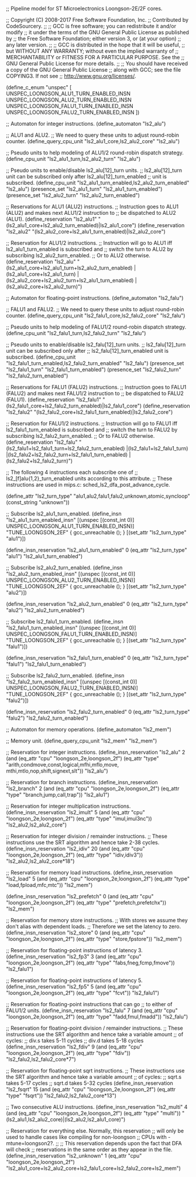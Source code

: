 ;; Pipeline model for ST Microelectronics Loongson-2E/2F cores.

;; Copyright (C) 2008-2017 Free Software Foundation, Inc.
;; Contributed by CodeSourcery.
;;
;; GCC is free software; you can redistribute it and/or modify
;; it under the terms of the GNU General Public License as published by
;; the Free Software Foundation; either version 3, or (at your option)
;; any later version.
;;
;; GCC is distributed in the hope that it will be useful,
;; but WITHOUT ANY WARRANTY; without even the implied warranty of
;; MERCHANTABILITY or FITNESS FOR A PARTICULAR PURPOSE.  See the
;; GNU General Public License for more details.
;;
;; You should have received a copy of the GNU General Public License
;; along with GCC; see the file COPYING3.  If not see
;; <http://www.gnu.org/licenses/>.

(define_c_enum "unspec" [
  UNSPEC_LOONGSON_ALU1_TURN_ENABLED_INSN
  UNSPEC_LOONGSON_ALU2_TURN_ENABLED_INSN
  UNSPEC_LOONGSON_FALU1_TURN_ENABLED_INSN
  UNSPEC_LOONGSON_FALU2_TURN_ENABLED_INSN
])

;; Automaton for integer instructions.
(define_automaton "ls2_alu")

;; ALU1 and ALU2.
;; We need to query these units to adjust round-robin counter.
(define_query_cpu_unit "ls2_alu1_core,ls2_alu2_core" "ls2_alu")

;; Pseudo units to help modeling of ALU1/2 round-robin dispatch strategy.
(define_cpu_unit "ls2_alu1_turn,ls2_alu2_turn" "ls2_alu")

;; Pseudo units to enable/disable ls2_alu[12]_turn units.
;; ls2_alu[12]_turn unit can be subscribed only after ls2_alu[12]_turn_enabled
;; unit is subscribed.
(define_cpu_unit "ls2_alu1_turn_enabled,ls2_alu2_turn_enabled" "ls2_alu")
(presence_set "ls2_alu1_turn" "ls2_alu1_turn_enabled")
(presence_set "ls2_alu2_turn" "ls2_alu2_turn_enabled")

;; Reservations for ALU1 (ALU2) instructions.
;; Instruction goes to ALU1 (ALU2) and makes next ALU1/2 instruction to
;; be dispatched to ALU2 (ALU1).
(define_reservation "ls2_alu1"
  "(ls2_alu1_core+ls2_alu2_turn_enabled)|ls2_alu1_core")
(define_reservation "ls2_alu2"
  "(ls2_alu2_core+ls2_alu1_turn_enabled)|ls2_alu2_core")

;; Reservation for ALU1/2 instructions.
;; Instruction will go to ALU1 iff ls2_alu1_turn_enabled is subscribed and
;; switch the turn to ALU2 by subscribing ls2_alu2_turn_enabled.
;; Or to ALU2 otherwise.
(define_reservation "ls2_alu"
  "(ls2_alu1_core+ls2_alu1_turn+ls2_alu2_turn_enabled)
   |(ls2_alu1_core+ls2_alu1_turn)
   |(ls2_alu2_core+ls2_alu2_turn+ls2_alu1_turn_enabled)
   |(ls2_alu2_core+ls2_alu2_turn)")

;; Automaton for floating-point instructions.
(define_automaton "ls2_falu")

;; FALU1 and FALU2.
;; We need to query these units to adjust round-robin counter.
(define_query_cpu_unit "ls2_falu1_core,ls2_falu2_core" "ls2_falu")

;; Pseudo units to help modeling of FALU1/2 round-robin dispatch strategy.
(define_cpu_unit "ls2_falu1_turn,ls2_falu2_turn" "ls2_falu")

;; Pseudo units to enable/disable ls2_falu[12]_turn units.
;; ls2_falu[12]_turn unit can be subscribed only after
;; ls2_falu[12]_turn_enabled unit is subscribed.
(define_cpu_unit "ls2_falu1_turn_enabled,ls2_falu2_turn_enabled" "ls2_falu")
(presence_set "ls2_falu1_turn" "ls2_falu1_turn_enabled")
(presence_set "ls2_falu2_turn" "ls2_falu2_turn_enabled")

;; Reservations for FALU1 (FALU2) instructions.
;; Instruction goes to FALU1 (FALU2) and makes next FALU1/2 instruction to
;; be dispatched to FALU2 (FALU1).
(define_reservation "ls2_falu1"
  "(ls2_falu1_core+ls2_falu2_turn_enabled)|ls2_falu1_core")
(define_reservation "ls2_falu2"
  "(ls2_falu2_core+ls2_falu1_turn_enabled)|ls2_falu2_core")

;; Reservation for FALU1/2 instructions.
;; Instruction will go to FALU1 iff ls2_falu1_turn_enabled is subscribed and
;; switch the turn to FALU2 by subscribing ls2_falu2_turn_enabled.
;; Or to FALU2 otherwise.
(define_reservation "ls2_falu"
  "(ls2_falu1+ls2_falu1_turn+ls2_falu2_turn_enabled)
   |(ls2_falu1+ls2_falu1_turn)
   |(ls2_falu2+ls2_falu2_turn+ls2_falu1_turn_enabled)
   |(ls2_falu2+ls2_falu2_turn)")

;; The following 4 instructions each subscribe one of
;; ls2_[f]alu{1,2}_turn_enabled units according to this attribute.
;; These instructions are used in mips.c: sched_ls2_dfa_post_advance_cycle.

(define_attr "ls2_turn_type" "alu1,alu2,falu1,falu2,unknown,atomic,syncloop"
  (const_string "unknown"))

;; Subscribe ls2_alu1_turn_enabled.
(define_insn "ls2_alu1_turn_enabled_insn"
  [(unspec [(const_int 0)] UNSPEC_LOONGSON_ALU1_TURN_ENABLED_INSN)]
  "TUNE_LOONGSON_2EF"
  { gcc_unreachable (); }
  [(set_attr "ls2_turn_type" "alu1")])

(define_insn_reservation "ls2_alu1_turn_enabled" 0
  (eq_attr "ls2_turn_type" "alu1")
  "ls2_alu1_turn_enabled")

;; Subscribe ls2_alu2_turn_enabled.
(define_insn "ls2_alu2_turn_enabled_insn"
  [(unspec [(const_int 0)] UNSPEC_LOONGSON_ALU2_TURN_ENABLED_INSN)]
  "TUNE_LOONGSON_2EF"
  { gcc_unreachable (); }
  [(set_attr "ls2_turn_type" "alu2")])

(define_insn_reservation "ls2_alu2_turn_enabled" 0
  (eq_attr "ls2_turn_type" "alu2")
  "ls2_alu2_turn_enabled")

;; Subscribe ls2_falu1_turn_enabled.
(define_insn "ls2_falu1_turn_enabled_insn"
  [(unspec [(const_int 0)] UNSPEC_LOONGSON_FALU1_TURN_ENABLED_INSN)]
  "TUNE_LOONGSON_2EF"
  { gcc_unreachable (); }
  [(set_attr "ls2_turn_type" "falu1")])

(define_insn_reservation "ls2_falu1_turn_enabled" 0
  (eq_attr "ls2_turn_type" "falu1")
  "ls2_falu1_turn_enabled")

;; Subscribe ls2_falu2_turn_enabled.
(define_insn "ls2_falu2_turn_enabled_insn"
  [(unspec [(const_int 0)] UNSPEC_LOONGSON_FALU2_TURN_ENABLED_INSN)]
  "TUNE_LOONGSON_2EF"
  { gcc_unreachable (); }
  [(set_attr "ls2_turn_type" "falu2")])

(define_insn_reservation "ls2_falu2_turn_enabled" 0
  (eq_attr "ls2_turn_type" "falu2")
  "ls2_falu2_turn_enabled")

;; Automaton for memory operations.
(define_automaton "ls2_mem")

;; Memory unit.
(define_query_cpu_unit "ls2_mem" "ls2_mem")

;; Reservation for integer instructions.
(define_insn_reservation "ls2_alu" 2
  (and (eq_attr "cpu" "loongson_2e,loongson_2f")
       (eq_attr "type" "arith,condmove,const,logical,mfhi,mflo,move,
                        mthi,mtlo,nop,shift,signext,slt"))
  "ls2_alu")

;; Reservation for branch instructions.
(define_insn_reservation "ls2_branch" 2
  (and (eq_attr "cpu" "loongson_2e,loongson_2f")
       (eq_attr "type" "branch,jump,call,trap"))
  "ls2_alu1")

;; Reservation for integer multiplication instructions.
(define_insn_reservation "ls2_imult" 5
  (and (eq_attr "cpu" "loongson_2e,loongson_2f")
       (eq_attr "type" "imul,imul3nc"))
  "ls2_alu2,ls2_alu2_core")

;; Reservation for integer division / remainder instructions.
;; These instructions use the SRT algorithm and hence take 2-38 cycles.
(define_insn_reservation "ls2_idiv" 20
  (and (eq_attr "cpu" "loongson_2e,loongson_2f")
       (eq_attr "type" "idiv,idiv3"))
  "ls2_alu2,ls2_alu2_core*18")

;; Reservation for memory load instructions.
(define_insn_reservation "ls2_load" 5
  (and (eq_attr "cpu" "loongson_2e,loongson_2f")
       (eq_attr "type" "load,fpload,mfc,mtc"))
  "ls2_mem")

(define_insn_reservation "ls2_prefetch" 0
  (and (eq_attr "cpu" "loongson_2e,loongson_2f")
       (eq_attr "type" "prefetch,prefetchx"))
  "ls2_mem")

;; Reservation for memory store instructions.
;; With stores we assume they don't alias with dependent loads.
;; Therefore we set the latency to zero.
(define_insn_reservation "ls2_store" 0
  (and (eq_attr "cpu" "loongson_2e,loongson_2f")
       (eq_attr "type" "store,fpstore"))
  "ls2_mem")

;; Reservation for floating-point instructions of latency 3.
(define_insn_reservation "ls2_fp3" 3
  (and (eq_attr "cpu" "loongson_2e,loongson_2f")
       (eq_attr "type" "fabs,fneg,fcmp,fmove"))
  "ls2_falu1")

;; Reservation for floating-point instructions of latency 5.
(define_insn_reservation "ls2_fp5" 5
  (and (eq_attr "cpu" "loongson_2e,loongson_2f")
       (eq_attr "type" "fcvt"))
  "ls2_falu1")

;; Reservation for floating-point instructions that can go
;; to either of FALU1/2 units.
(define_insn_reservation "ls2_falu" 7
  (and (eq_attr "cpu" "loongson_2e,loongson_2f")
       (eq_attr "type" "fadd,fmul,fmadd"))
  "ls2_falu")

;; Reservation for floating-point division / remainder instructions.
;; These instructions use the SRT algorithm and hence take a variable amount
;; of cycles:
;; div.s takes 5-11 cycles
;; div.d takes 5-18 cycles
(define_insn_reservation "ls2_fdiv" 9
  (and (eq_attr "cpu" "loongson_2e,loongson_2f")
       (eq_attr "type" "fdiv"))
  "ls2_falu2,ls2_falu2_core*7")

;; Reservation for floating-point sqrt instructions.
;; These instructions use the SRT algorithm and hence take a variable amount
;; of cycles:
;; sqrt.s takes 5-17 cycles
;; sqrt.d takes 5-32 cycles
(define_insn_reservation "ls2_fsqrt" 15
  (and (eq_attr "cpu" "loongson_2e,loongson_2f")
       (eq_attr "type" "fsqrt"))
  "ls2_falu2,ls2_falu2_core*13")

;; Two consecutive ALU instructions.
(define_insn_reservation "ls2_multi" 4
  (and (eq_attr "cpu" "loongson_2e,loongson_2f")
       (eq_attr "type" "multi"))
  "(ls2_alu1,ls2_alu2_core)|(ls2_alu2,ls2_alu1_core)")

;; Reservation for everything else.  Normally, this reservation
;; will only be used to handle cases like compiling for non-loongson
;; CPUs with -mtune=loongson2?.
;;
;; This reservation depends upon the fact that DFA will check
;; reservations in the same order as they appear in the file.
(define_insn_reservation "ls2_unknown" 1
  (eq_attr "cpu" "loongson_2e,loongson_2f")
  "ls2_alu1_core+ls2_alu2_core+ls2_falu1_core+ls2_falu2_core+ls2_mem")
